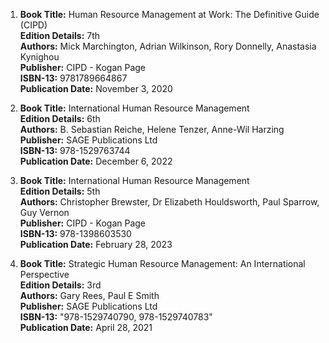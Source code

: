 1. **Book Title:** Human Resource Management at Work: The Definitive Guide (CIPD)  
   **Edition Details:** 7th  
   **Authors:** Mick Marchington, Adrian Wilkinson, Rory Donnelly, Anastasia Kynighou  
   **Publisher:** CIPD - Kogan Page  
   **ISBN-13:** 9781789664867  
   **Publication Date:** November 3, 2020

2. **Book Title:** International Human Resource Management  
   **Edition Details:** 6th  
   **Authors:** B. Sebastian Reiche, Helene Tenzer, Anne-Wil Harzing  
   **Publisher:** SAGE Publications Ltd  
   **ISBN-13:** 978-1529763744  
   **Publication Date:** December 6, 2022

3. **Book Title:** International Human Resource Management  
   **Edition Details:** 5th  
   **Authors:** Christopher Brewster, Dr Elizabeth Houldsworth, Paul Sparrow, Guy Vernon  
   **Publisher:** CIPD - Kogan Page  
   **ISBN-13:** 978-1398603530  
   **Publication Date:** February 28, 2023

4. **Book Title:** Strategic Human Resource Management: An International Perspective  
   **Edition Details:** 3rd  
   **Authors:** Gary Rees, Paul E Smith  
   **Publisher:** SAGE Publications Ltd  
   **ISBN-13:** "978-1529740790, 978-1529740783"  
   **Publication Date:** April 28, 2021
